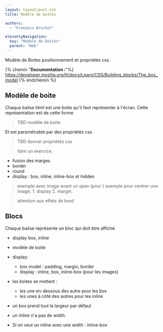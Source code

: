 ```yaml
---
layout: layout/post.njk
title: Modèle de boîtes

authors:
  - "François Brucker"

eleventyNavigation:
  key: "Modèle de boîtes"
  parent: "Web"
---
```


<!-- début résumé -->

Modèle de Boites positionnement et propriétés css.

<!-- fin résumé -->

{% chemin "**Documentation :**"%}
<https://developer.mozilla.org/fr/docs/Learn/CSS/Building_blocks/The_box_model>
{% endchemin %}

## Modèle de boite

Chaque balise html est une boite qu'il faut représenter à l'écran. Cette représentation est de cette forme

> TBD modèle de boite

Et est paramétrable par des propriétés css.

> TBD donner propriétés css

> faire un exercice.

* fusion des marges
* border
* round
* display : box, inline, inline-box et hidden

> exemple avec image avant un span (pour )
> exemple pour centrer une image. 1. display 2. margin.

> attention aux effets de bord
> 
## Blocs

Chaque balise représente un bloc qui doit être affiché. 
* display box, inline

* modèle de boite
* display:
  * box model : padding, margin, border
  * display : inline, box, inline-box (pour les images)

* les boites se mettent :
  * les une en-dessous des autre pour les box
  * les unes à côté des autres pour les inline
* un box prend tout la largeur par défaut
* un inline n'a pas de width.
* Si on veut un inline avec une width : inline-box



